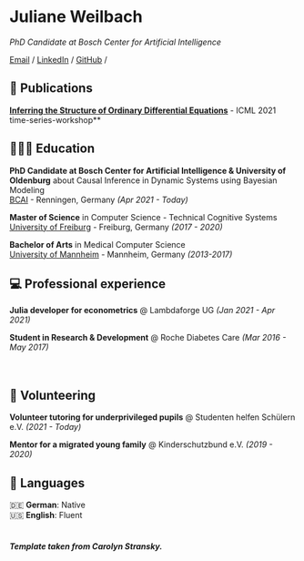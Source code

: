 # Juliane Weilbach

_PhD Candidate at Bosch Center for Artificial Intelligence_ <br>

[Email](mailto:juliane.weilbach@de.bosch.com) / [LinkedIn](https://www.linkedin.com/in/juliane-weilbach/) / [GitHub](https://github.com/JulesBlubb/) /

## :page_facing_up: Publications

[**Inferring the Structure of Ordinary Differential Equations**](https://arxiv.org/abs/2107.07345) - ICML 2021 time-series-workshop**

## 👩🏼‍🎓 Education

**PhD Candidate at Bosch Center for Artificial Intelligence & University of Oldenburg** about Causal Inference in Dynamic Systems using Bayesian Modeling<br>
[BCAI](https://www.bosch-ai.com/) - Renningen, Germany _(Apr 2021 - Today)_ <br>

**Master of Science** in Computer Science - Technical Cognitive Systems<br>
[University of Freiburg](https://www.tf.uni-freiburg.de/de) - Freiburg, Germany _(2017 - 2020)_

**Bachelor of Arts** in Medical Computer Science <br>
[University of Mannheim](https://www.hs-mannheim.de/imb.html) - Mannheim, Germany _(2013-2017)_


## :computer: Professional experience

**Julia developer for econometrics** @ Lambdaforge UG _(Jan 2021 - Apr 2021)_ <br>

**Student in Research & Development** @ Roche Diabetes Care _(Mar 2016 - May 2017)_ <br>
<br><br>

## :busts_in_silhouette: Volunteering

**Volunteer tutoring for underprivileged pupils** @ Studenten helfen Schülern e.V. _(2021 - Today)_

**Mentor for a migrated young family** @ Kinderschutzbund e.V. _(2019 - 2020)_


## 💬 Languages

🇩🇪 **German**: Native <br>
🇺🇸 **English**: Fluent 
<br><br>


#### _Template taken from Carolyn Stransky._
